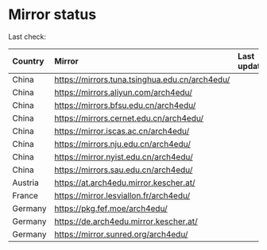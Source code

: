 <script src="./time.js"></script>
# Mirror status
Last check: <script type="text/javascript">localize(1710857819.0886152);</script>

|Country|Mirror|Last update|
|:------|:-----|:----------|
|China|https://mirrors.tuna.tsinghua.edu.cn/arch4edu/|<script type="text/javascript">localize(1710829967);</script>|
|China|https://mirrors.aliyun.com/arch4edu/|<script type="text/javascript">localize(1710829967);</script>|
|China|https://mirrors.bfsu.edu.cn/arch4edu/|<script type="text/javascript">localize(1710829967);</script>|
|China|https://mirrors.cernet.edu.cn/arch4edu/|<script type="text/javascript">localize(1710829967);</script>|
|China|https://mirror.iscas.ac.cn/arch4edu/|<script type="text/javascript">localize(1710829967);</script>|
|China|https://mirrors.nju.edu.cn/arch4edu/|<script type="text/javascript">localize(1710786591);</script>|
|China|https://mirror.nyist.edu.cn/arch4edu/|<script type="text/javascript">localize(1710829967);</script>|
|China|https://mirrors.sau.edu.cn/arch4edu/|<script type="text/javascript">localize(1710829967);</script>|
|Austria|https://at.arch4edu.mirror.kescher.at/|<script type="text/javascript">localize(1710829967);</script>|
|France|https://mirror.lesviallon.fr/arch4edu/|<script type="text/javascript">localize(1710829967);</script>|
|Germany|https://pkg.fef.moe/arch4edu/|<script type="text/javascript">localize(1710829967);</script>|
|Germany|https://de.arch4edu.mirror.kescher.at/|<script type="text/javascript">localize(1710829967);</script>|
|Germany|https://mirror.sunred.org/arch4edu/|<script type="text/javascript">localize(1710829967);</script>|

<script src="./tablefilter/tablefilter.js"></script>
<script src="./table.js"></script>